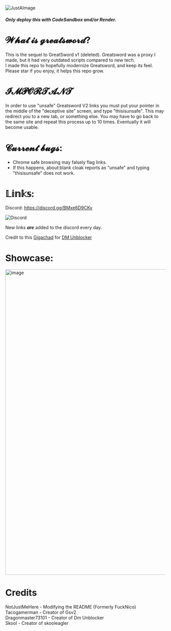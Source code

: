 

![JustAImage](https://user-images.githubusercontent.com/119009502/233846585-d725d79c-6e1a-4b29-b2be-3f247ed6d9e5.png)

##### Only deploy this with CodeSandbox and/or Render.

# 𝓦𝓱𝓪𝓽 𝓲𝓼 𝓰𝓻𝓮𝓪𝓽𝓼𝔀𝓸𝓻𝓭?

This is the sequel to GreatSword v1 (deleted). Greatsword was a proxy I made, but it had very outdated scripts compared to new tech. 
<br>
I made this repo to hopefully modernize Greatsword, and keep its feel.
<br>
Please star if you enjoy, it helps this repo grow.

# 𝓘𝓜𝓟𝓞𝓡𝓣𝓐𝓝𝓣
In order to use "unsafe" Greatsword V2 links you must put your pointer in the middle of the "deceptive site" screen, and type "thisisunsafe". This may redirect you to a new tab, or something else. You may have to go back to the same site and repeat this process up to 10 times. Eventually it will become usable.

# 𝓒𝓾𝓻𝓻𝓮𝓷𝓽 𝓫𝓾𝓰𝓼:
* Chrome safe browsing may falsely flag links.
* If this happens, about:blank cloak reports as "unsafe" and typing "thisisunsafe" does not work.
# 𝕃𝕚𝕟𝕜𝕤:
Discord: https://discord.gg/BMxe6D9CKv


![Discord](http://invidget.switchblade.xyz/BMxe6D9CKv)


New links ***are*** added to the discord every day.

Credit to this [Gigachad](https://github.com/dragon731012/) for [DM Unblocker](https://github.com/dragon731012/DM-unbl0cker-corrosion/)

# Showcase:

<img width="960" alt="image" src="https://github.com/Tacogamerman/Greatsword-Unblocker-V2/assets/119009502/7c037656-33d4-46c9-a526-01284162bd33">



# Credits
NotJustMeHere - Modifying the README (Formerly FuckNico)
<br>
Tacogamerman - Creator of Gsv2
<br>
Dragonmaster73101 - Creator of Dm Unblocker
<br>
Skool - Creator of skooleagler










